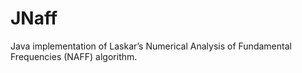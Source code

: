 # JNaff
Java implementation of Laskar’s Numerical Analysis of Fundamental Frequencies (NAFF) algorithm.
